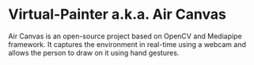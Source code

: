 # Virtual-Painter a.k.a. Air Canvas
Air Canvas is an open-source project based on OpenCV and Mediapipe framework. It captures the environment in real-time using a webcam and allows the person to draw on it using hand gestures.

